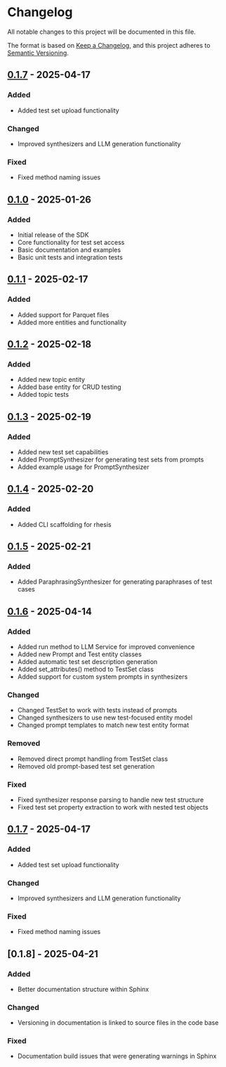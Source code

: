 # Changelog
All notable changes to this project will be documented in this file.

The format is based on [Keep a Changelog](https://keepachangelog.com/en/1.0.0/),
and this project adheres to [Semantic Versioning](https://semver.org/spec/v2.0.0.html).

## [0.1.7] - 2025-04-17

### Added
- Added test set upload functionality

### Changed
- Improved synthesizers and LLM generation functionality

### Fixed
- Fixed method naming issues

## [0.1.0] - 2025-01-26

### Added
- Initial release of the SDK
- Core functionality for test set access
- Basic documentation and examples
- Basic unit tests and integration tests

## [0.1.1] - 2025-02-17

### Added
- Added support for Parquet files
- Added more entities and functionality

## [0.1.2] - 2025-02-18

### Added
- Added new topic entity
- Added base entity for CRUD testing
- Added topic tests

## [0.1.3] - 2025-02-19

### Added
- Added new test set capabilities
- Added PromptSynthesizer for generating test sets from prompts
- Added example usage for PromptSynthesizer

## [0.1.4] - 2025-02-20

### Added
- Added CLI scaffolding for rhesis

## [0.1.5] - 2025-02-21

### Added
- Added ParaphrasingSynthesizer for generating paraphrases of test cases

## [0.1.6] - 2025-04-14

### Added
- Added run method to LLM Service for improved convenience
- Added new Prompt and Test entity classes
- Added automatic test set description generation
- Added set_attributes() method to TestSet class
- Added support for custom system prompts in synthesizers

### Changed
- Changed TestSet to work with tests instead of prompts
- Changed synthesizers to use new test-focused entity model
- Changed prompt templates to match new test entity format

### Removed
- Removed direct prompt handling from TestSet class
- Removed old prompt-based test set generation

### Fixed
- Fixed synthesizer response parsing to handle new test structure
- Fixed test set property extraction to work with nested test objects

## [0.1.7] - 2025-04-17
### Added
- Added test set upload functionality

### Changed
- Improved synthesizers and LLM generation functionality

### Fixed
- Fixed method naming issues

## [0.1.8] - 2025-04-21
### Added
- Better documentation structure within Sphinx

### Changed
- Versioning in documentation is linked to source files in the code base

### Fixed
- Documentation build issues that were generating warnings in Sphinx


[0.1.0]: https://github.com/rhesis-ai/rhesis-sdk/releases/tag/v0.1.0
[0.1.1]: https://github.com/rhesis-ai/rhesis-sdk/releases/tag/v0.1.1
[0.1.2]: https://github.com/rhesis-ai/rhesis-sdk/releases/tag/v0.1.2
[0.1.3]: https://github.com/rhesis-ai/rhesis-sdk/releases/tag/v0.1.3
[0.1.4]: https://github.com/rhesis-ai/rhesis-sdk/releases/tag/v0.1.4
[0.1.5]: https://github.com/rhesis-ai/rhesis-sdk/releases/tag/v0.1.5
[0.1.6]: https://github.com/rhesis-ai/rhesis-sdk/releases/tag/v0.1.6
[0.1.7]: https://github.com/rhesis-ai/rhesis-sdk/releases/tag/v0.1.7